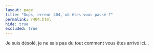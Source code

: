 ```yaml
---
layout: page
title: "Oups, erreur 404, où êtes vous passé ?"
permalink: /404.html
hide: true
excluded: true
---
```


Je suis désolé, je ne sais pas du tout comment vous êtes arrivé ici...
